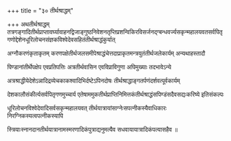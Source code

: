 +++
title = "३० तीर्थश्राद्धम्"

+++
अथतीर्थश्राद्धम् तत्रगङ्गादितीर्थप्राप्तावर्घ्यावाहनद्विजाङ्गुष्ठनिवेशनतृप्तिप्रशन्विकिरविसर्जनद्ग्बन्धवर्ज्यसकृन्महालयवतसर्वपितृगणोद्देशेनधूरिलोचनसंज्ञकविश्वेदेवसहितंतीर्थश्राद्धंकुर्यात्

अग्नौकरणंकृताकृतम् करणपक्षेतीर्थजलसमीपेश्राद्धंचेत्तदाप्राकृतमन्त्रयुतंतीर्थजलेकार्यम् अन्यथाहस्तादौ

पिण्डानांतीर्थेपक्षेप एवप्रतिपत्तिः अत्रतीर्थवासिन एवविप्राविगुणा अपिमुख्याः तदभावेऽन्ये

अत्रश्राद्धीयेदेशेऽन्नादिद्रव्येचकाकश्वादिभिर्दष्टेऽपिनदोषः तीर्थश्राद्धाङ्गतर्पणंदर्शवत्पूर्वकार्यम्

देशकालौसंकीर्त्यसर्वपितृगणमुच्चार्य एतेषाममुकतीर्थप्राप्तिनिमित्तकंतीर्थश्राद्धंसपिण्डंसदैवसद्यःकरिष्ये इतिसंकल्पः

धूरिलोचनविश्वेदेवादिसर्वसकृन्महालयवत् तीर्थयात्रायांसाग्नेःसपत्नीकस्यैवाधिकारः निरग्निकस्यत्वपत्नीकस्यापि

स्त्रियाःस्नानदानतीर्थयात्रानामस्मरणादिकंपुत्राद्यनुमत्यैव सधवायायात्रादिकंपत्यासहैव ॥
